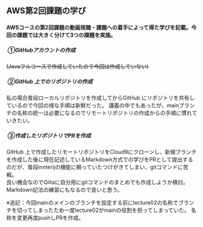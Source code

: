 ## AWS第2回課題の学び  

#### AWSコースの第2回課題の動画視聴・課題への着手によって得た学びを記載。今回の課題では大きく分けて3つの課題を実施。 

##### &nbsp;①GitHubアカウントの作成  
~~(Javaフルコースで作成していたので今回は作成していない)~~  

##### &nbsp;②GitHub 上でのリポジトリの作成  
私の場合普段ローカルリポジトリを作成してからGitHub にリポジトリを共有しているので今回の様な手順は新鮮だった。
講義の中でもあったが、mainブランチの名称の統一は必要になるのでリモートリポジトリの作成からの手順に慣れていきたい。 

##### &nbsp;③作成したリポジトリでPRを作成  
GitHub 上で作成したリモートリポジトリをCloud9にクローンし、新規ブランチを作成した後に現在記述しているMarkdown方式での学びをPRとして提出するのだが、普段innterijの機能に頼っていたつけがきてしまい、gitコマンドに苦戦。  
良い機会なのでQiitaに自分用にgitコマンドのまとめでも作成しようか検討。Markdown記法の練習にもなるので良いと思う。  

※追記：今回mainのメインのブランチを設定する前にlecture02の名称でブランチを切ってしまったため一度lecture02がmainの役割を担ってしまっていた。
名称を変更再度pushしPRを作成。